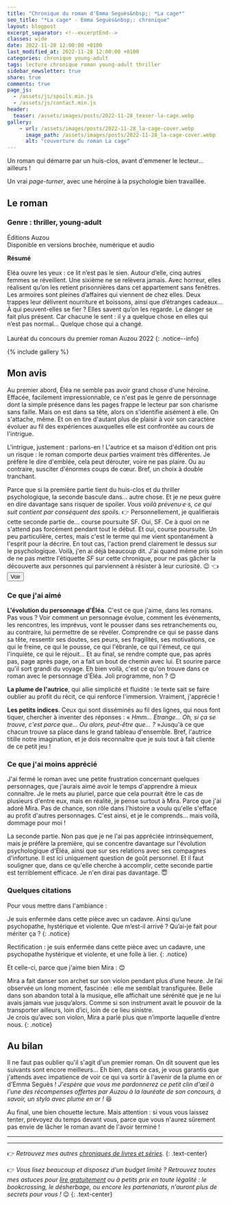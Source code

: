 ```yaml
---
title: "Chronique du roman d'Emma Seguès&nbsp;: *La cage*"
seo_title: "*La cage* - Emma Seguès&nbsp;: chronique"
layout: blogpost
excerpt_separator: <!--excerptEnd-->
classes: wide
date: 2022-11-28 12:00:00 +0100
last_modified_at: 2022-11-28 12:00:00 +0100
categories: chronique young-adult
tags: lecture chronique roman young-adult thriller
sidebar_newsletter: true
share: true
comments: true
page_js:
  - /assets/js/spoils.min.js
  - /assets/js/contact.min.js
header:
  teaser: /assets/images/posts/2022-11-28_teaser-la-cage.webp
gallery:
    - url: /assets/images/posts/2022-11-28_la-cage-cover.webp
      image_path: /assets/images/posts/2022-11-28_la-cage-cover.webp
      alt: "couverture du roman La cage"
---
```


Un roman qui démarre par un huis-clos, avant d'emmener le lecteur&hellip; ailleurs&nbsp;!
<!--excerptEnd-->
Un vrai *page-turner*, avec une héroïne à la psychologie bien travaillée.

<span class="fa fa-star rating_checked"></span>
<span class="fa fa-star rating_checked"></span>
<span class="fa fa-star rating_checked"></span>
<span class="fa fa-star rating_checked"></span>
<span class="fa fa-star rating_unchecked"></span>

## Le roman

### Genre&nbsp;: thriller, young-adult

Éditions Auzou<br />
Disponible en versions brochée, numérique et audio

**Résumé**<br /><br />
Eléa ouvre les yeux&nbsp;: ce lit n’est pas le sien. Autour d’elle, cinq autres femmes se réveillent. Une sixième ne se relèvera jamais. Avec horreur, elles réalisent qu’on les retient prisonnières dans cet appartement sans fenêtres. Les armoires sont pleines d’affaires qui viennent de chez elles. Deux trappes leur délivrent nourriture et boissons, ainsi que d’étranges cadeaux&hellip; À qui peuvent-elles se fier&nbsp;? Elles savent qu’on les regarde. Le danger se fait plus présent. Car chacune le sent&nbsp;: il y a quelque chose en elles qui n’est pas normal&hellip; Quelque chose qui a changé.<br />
<br />
Lauréat du concours du premier roman Auzou 2022
{: .notice--info}

{% include gallery %}



## Mon avis

Au premier abord, Éléa ne semble pas avoir grand chose d'une héroïne. Effacée, facilement impressionnable, ce n'est pas le genre de personnage dont la simple présence dans les pages frappe le lecteur par son charisme sans faille. Mais on est dans sa tête, alors on s'identifie aisément à elle. On s'attache, même. Et on en tire d'autant plus de plaisir à voir son caractère évoluer au fil des expériences auxquelles elle est confrontée au cours de l'intrigue.

L'intrigue, justement&nbsp;: parlons-en&nbsp;! L'autrice et sa maison d'édition ont pris un risque&nbsp;: le roman comporte deux parties vraiment très différentes. Je préfère le dire d'emblée, cela peut dérouter, voire ne pas plaire. Ou au contraire, susciter d'énormes coups de c&oelig;ur. Bref, un choix à double tranchant.

Parce que si la première partie tient du huis-clos et du thriller psychologique, la seconde bascule dans&hellip; autre chose. Et je ne peux guère en dire davantage sans risquer de spoiler. *Vous voilà prévenu·e·s, ce qui suit contient par conséquent des spoils.*  👉
<span id="ES-spoil-1" class="hidden" markdown="1">
Personnellement, je qualifierais cette seconde partie de&hellip; course poursuite SF. Oui, SF. Ce à quoi on ne s'attend pas forcément pendant tout le début. Et oui, course poursuite. Un peu particulière, certes, mais c'est le terme qui me vient spontanément à l'esprit pour la décrire. En tout cas, l'action prend clairement le dessus sur le psychologique. Voilà, j'en ai déjà beaucoup dit. J'ai quand même pris soin de ne pas mettre l'étiquette *SF* sur cette chronique, pour ne pas gâcher la découverte aux personnes qui parviennent à résister à leur curiosité. 😉 👈 </span>
<button target-id="#ES-spoil-1" class="btn btn--primary btn--small" onclick="toggle(this)">Voir</button>


### Ce que j'ai aimé

**L'évolution du personnage d'Éléa**. C'est ce que j'aime, dans les romans. Pas vous&nbsp;? Voir comment un personnage évolue, comment les événements, les rencontres, les imprévus, vont le pousser dans ses retranchements ou, au contraire, lui permettre de se révéler. Comprendre ce qui se passe dans sa tête, ressentir ses doutes, ses peurs, ses fragilités, ses motivations, ce qui le freine, ce qui le pousse, ce qui l'ébranle, ce qui l'émeut, ce qui l'inquiète, ce qui le réjouit&hellip; Et au final, se rendre compte que, pas après pas, page après page, on a fait un bout de chemin avec lui. Et sourire parce qu'il sort grandi du voyage. Eh bien voilà, c'est ce qu'on trouve dans ce roman avec le personnage d'Éléa. Joli programme, non&nbsp;? 😊

**La plume de l'autrice**, qui allie simplicité et fluidité&nbsp;: le texte sait se faire oublier au profit du récit, ce qui renforce l'immersion. Vraiment, j'apprécie&nbsp;!

**Les petits indices**. Ceux qui sont disséminés au fil des lignes, qui nous font tiquer, chercher à inventer des réponses&nbsp;: &laquo;&nbsp;*Hmm&hellip; Étrange&hellip; Oh, si ça se trouve, c'est parce que&hellip; Ou alors, peut-être que&hellip;&nbsp;?*&nbsp;&raquo;Jusqu'à ce que chacun trouve sa place dans le grand tableau d'ensemble. Bref, l'autrice titille notre imagination, et je dois reconnaître que je suis tout à fait cliente de ce petit jeu&nbsp;!


### Ce que j'ai moins apprécié

J'ai fermé le roman avec une petite frustration concernant quelques personnages, que j'aurais aimé avoir le temps d'apprendre à mieux connaître. Je le mets au pluriel, parce que cela pourrait être le cas de plusieurs d'entre eux, mais en réalité, je pense surtout à Mira. Parce que j'ai adoré Mira. Pas de chance, son rôle dans l'histoire a voulu qu'elle s'efface au profit d'autres personnages. C'est ainsi, et je le comprends&hellip; mais voilà, dommage pour moi&nbsp;!

La seconde partie. Non pas que je ne l'ai pas appréciée intrinsèquement, mais je préfère la première, qui se concentre davantage sur l'évolution psychologique d'Éléa, ainsi que sur ses relations avec ses compagnes d'infortune. Il est ici uniquement question de goût personnel. Et il faut souligner que, dans ce qu'elle cherche à accomplir, cette seconde partie est terriblement efficace. Je n'en dirai pas davantage. 😇


### Quelques citations

Pour vous mettre dans l'ambiance&nbsp;:

Je suis enfermée dans cette pièce avec un cadavre. Ainsi qu’une psychopathe, hystérique et violente. Que m’est-il arrivé&nbsp;? Qu’ai-je fait pour mériter ça&nbsp;?
{: .notice}

Rectification&nbsp;: je suis enfermée dans cette pièce avec un cadavre, une psychopathe hystérique et violente, et une folle à lier.
{: .notice}

Et celle-ci, parce que j'aime bien Mira&nbsp;: 😊

Mira a fait danser son archet sur son violon pendant plus d’une heure. Je l’ai observée un long moment, fascinée&nbsp;: elle me semblait transfigurée. Belle dans son abandon total à la musique, elle affichait une sérénité que je ne lui avais jamais vue jusqu’alors. Comme si son instrument avait le pouvoir de la transporter ailleurs, loin d’ici, loin de ce lieu sinistre.<br />
Je crois qu’avec son violon, Mira a parlé plus que n’importe laquelle d’entre nous.
{: .notice}


## Au bilan

Il ne faut pas oublier qu'il s'agit d'un premier roman. On dit souvent que les suivants sont encore meilleurs&hellip; Eh bien, dans ce cas, je vous garantis que j'attends avec impatience de voir ce qui va sortir à l'avenir de la plume en or d'Emma Seguès&nbsp;! *J'espère que vous me pardonnerez ce petit clin d'&oelig;il à l'une des récompenses offertes par Auzou à la lauréate de son concours, à savoir, un stylo avec plume en or&nbsp;!* 😆

Au final, une bien chouette lecture. Mais attention&nbsp;: si vous vous laissez tenter, prévoyez du temps devant vous, parce que vous n'aurez sûrement pas envie de lâcher le roman avant de l'avoir terminé&nbsp;!

---
---
👉 *Retrouvez mes autres [chroniques de livres et séries](/blog/tags#chronique).*
{: .text-center}

👉 *Vous lisez beaucoup et disposez d'un budget limité&nbsp;? Retrouvez toutes mes astuces pour [lire gratuitement](/lecture/2022/08/22/lire-gratuitement.html) ou à petits prix en toute légalité&nbsp;: le bookcrossing, le désherbage, ou encore les partenariats, n'auront plus de secrets pour vous&nbsp;!* 😉
{: .text-center}